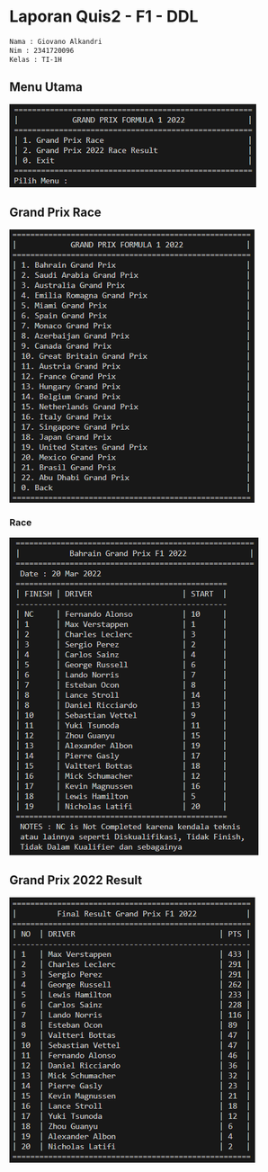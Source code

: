 # Laporan Quis2 - F1 - DDL

```
Nama : Giovano Alkandri
Nim : 2341720096
Kelas : TI-1H
```

## Menu Utama

![alt text](image.png)

## Grand Prix Race  

![alt text](image-1.png)

### Race  

![alt text](image-2.png)

## Grand Prix 2022 Result

![alt text](image-3.png)